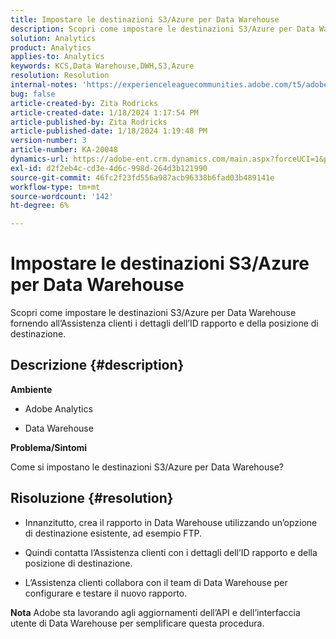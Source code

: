 ```yaml
---
title: Impostare le destinazioni S3/Azure per Data Warehouse
description: Scopri come impostare le destinazioni S3/Azure per Data Warehouse.
solution: Analytics
product: Analytics
applies-to: Analytics
keywords: KCS,Data Warehouse,DWH,S3,Azure
resolution: Resolution
internal-notes: 'https://experienceleaguecommunities.adobe.com/t5/adobe-analytics-ideas/amazon-s3-support-for-data-warehouse/idi-p/341037  Azure example: https://jira.corp.adobe.com/browse/AN-259530  S3 example: https://jira.corp.adobe.com/browse/AN-294769'
bug: false
article-created-by: Zita Rodricks
article-created-date: 1/18/2024 1:17:54 PM
article-published-by: Zita Rodricks
article-published-date: 1/18/2024 1:19:48 PM
version-number: 3
article-number: KA-20048
dynamics-url: https://adobe-ent.crm.dynamics.com/main.aspx?forceUCI=1&pagetype=entityrecord&etn=knowledgearticle&id=cf6b0afa-03b6-ee11-a569-6045bd0065f9
exl-id: d2f2eb4c-cd3e-4d6c-998d-264d3b121990
source-git-commit: 46fc2f23fd556a987acb96338b6fad03b489141e
workflow-type: tm+mt
source-wordcount: '142'
ht-degree: 6%

---
```


# Impostare le destinazioni S3/Azure per Data Warehouse


Scopri come impostare le destinazioni S3/Azure per Data Warehouse fornendo all’Assistenza clienti i dettagli dell’ID rapporto e della posizione di destinazione.

## Descrizione {#description}


<b>Ambiente</b>

- Adobe Analytics

- Data Warehouse 

<b>Problema/Sintomi</b>

Come si impostano le destinazioni S3/Azure per Data Warehouse?


## Risoluzione {#resolution}


- Innanzitutto, crea il rapporto in Data Warehouse utilizzando un’opzione di destinazione esistente, ad esempio FTP.

- Quindi contatta l’Assistenza clienti con i dettagli dell’ID rapporto e della posizione di destinazione.

- L’Assistenza clienti collabora con il team di Data Warehouse per configurare e testare il nuovo rapporto.

<b>Nota</b>
Adobe sta lavorando agli aggiornamenti dell’API e dell’interfaccia utente di Data Warehouse per semplificare questa procedura.
